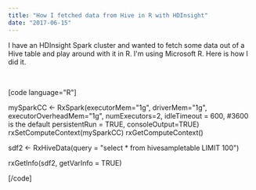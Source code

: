 ```yaml
---
title: "How I fetched data from Hive in R with HDInsight"
date: "2017-06-15"
---
```


I have an HDInsight Spark cluster and wanted to fetch some data out of a Hive table and play around with it in R. I'm using Microsoft R. Here is how I did it.

 

\[code language="R"\]

mySparkCC <- RxSpark(executorMem="1g", driverMem="1g", executorOverheadMem="1g", numExecutors=2, idleTimeout = 600, #3600 is the default persistentRun = TRUE, consoleOutput=TRUE) rxSetComputeContext(mySparkCC) rxGetComputeContext()

sdf2 <- RxHiveData(query = "select \* from hivesampletable LIMIT 100")

rxGetInfo(sdf2, getVarInfo = TRUE)

\[/code\]
